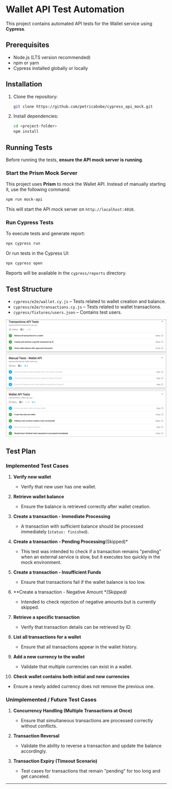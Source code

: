# Wallet API Test Automation

This project contains automated API tests for the Wallet service using **Cypress**.

## Prerequisites
- Node.js (LTS version recommended)
- npm or yarn
- Cypress installed globally or locally

## Installation
1. Clone the repository:
   ```sh
   git clone https://github.com/petricabobe/cypress_api_mock.git
   ```
2. Install dependencies:
   ```sh
   cd <project-folder>
   npm install
   ```

## Running Tests
Before running the tests, **ensure the API mock server is running**.

### Start the Prism Mock Server
This project uses **Prism** to mock the Wallet API. Instead of manually starting it, use the following command:
```sh
npm run mock-api
```
This will start the API mock server on `http://localhost:4010`.

### Run Cypress Tests
To execute tests and generate report:
```sh
npx cypress run
```
Or run tests in the Cypress UI:
```sh
npx cypress open
```
Reports will be available in the `cypress/reports` directory.

## Test Structure
- `cypress/e2e/wallet.cy.js` – Tests related to wallet creation and balance.
- `cypress/e2e/transactions.cy.js` – Tests related to wallet transactions.
- `cypress/fixtures/users.json` – Contains test users.

![img.png](img.png)


## Test Plan

### Implemented Test Cases
1. **Verify new wallet**
   - Verify that new user has one wallet.

2. **Retrieve wallet balance**
   - Ensure the balance is retrieved correctly after wallet creation.

3. **Create a transaction - Immediate Processing**
   - A transaction with sufficient balance should be processed immediately (`status: finished`).

4. **Create a transaction - Pending Processing**(Skipped)*
   - This test was intended to check if a transaction remains "pending" when an external service is slow, but it executes too quickly in the mock environment.

5. **Create a transaction - Insufficient Funds** 
   - Ensure that transactions fail if the wallet balance is too low.

6. **Create a transaction - Negative Amount **(Skipped)*
   - Intended to check rejection of negative amounts but is currently skipped.

7. **Retrieve a specific transaction** 
   - Verify that transaction details can be retrieved by ID.

8. **List all transactions for a wallet** 
   - Ensure that all transactions appear in the wallet history.

9. **Add a new currency to the wallet**
   - Validate that multiple currencies can exist in a wallet.

10. **Check wallet contains both initial and new currencies**
- Ensure a newly added currency does not remove the previous one.

### Unimplemented / Future Test Cases
1. **Concurrency Handling (Multiple Transactions at Once)**
   - Ensure that simultaneous transactions are processed correctly without conflicts.

2. **Transaction Reversal**
   - Validate the ability to reverse a transaction and update the balance accordingly.

3. **Transaction Expiry (Timeout Scenario)**
   - Test cases for transactions that remain "pending" for too long and get canceled.

---